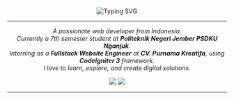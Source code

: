 ###

<p align="center">
	<img src="https://readme-typing-svg.demolab.com?font=Fira+Code&size=24&pause=1000&color=F7A41D&center=true&vCenter=true&width=435&lines=Hi%2C+I'm+Afrizal+Alka!;Welcome+to+my+GitHub+Profile!" alt="Typing SVG" />
</p>

---

<p align="center">
	<em>
		A passionate web developer from Indonesia.<br>
		Currently a 7th semester student at <b>Politeknik Negeri Jember PSDKU Nganjuk</b>.<br>
		Interning as a <b>Fullstack Website Engineer</b> at <b>CV. Purnama Kreatifa</b>, using <b>CodeIgniter 3</b> framework.<br>
		I love to learn, explore, and create digital solutions.
	</em>
</p>

<p align="center">
	<img src="https://img.shields.io/badge/Framework-CodeIgniter3-green?style=for-the-badge&logo=codeigniter&logoColor=white"/>
	<img src="https://img.shields.io/badge/Fullstack%20Web-Engineering-228B22?style=for-the-badge"/>
</p>

---

